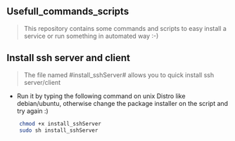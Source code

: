 ## Usefull_commands_scripts
>This repository contains some commands and scripts to easy install a service or run something in automated way :-)

## Install ssh server and client
> The file named #install_sshServer# allows you to quick install ssh server/client 

+ Run it by typing the following command on unix Distro like debian/ubuntu, otherwise change the package installer  on the script and try again :)
``` bash
	chmod +x install_sshServer
	sudo sh install_sshServer
```
